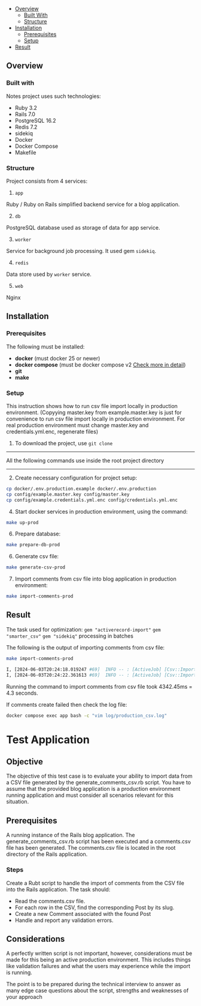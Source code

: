- [Overview](#overview)
    - [Built With](#built-with)
    - [Structure](#structure)
- [Installation](#installation)
    - [Prerequisites](#prerequisites)
    - [Setup](#setup)
- [Result](#result)


## Overview

### Built with

Notes project uses such technologies:
- Ruby 3.2
- Rails 7.0
- PostgreSQL 16.2
- Redis 7.2
- sidekiq
- Docker
- Docker Compose
- Makefile

### Structure

Project consists from 4 services:

1. `app`

Ruby / Ruby on Rails simplified backend service for a blog application.

2. `db`

PostgreSQL database used as storage of data for app service.

3. `worker`

Service for background job processing. It used gem `sidekiq`.

4. `redis`

Data store used by `worker` service.

5. `web`

Nginx 

## Installation

### Prerequisites

The following  must be installed:
- **docker**              (must docker 25 or newer)
- **docker compose**      (must be docker compose v2  [Check more in detail](https://docs.docker.com/compose/migrate/))
- **git**
- **make**

### Setup

This instruction shows how to run csv file import locally in production environment.
(Copyying master.key from example.master.key is just for convenience to run csv file import locally
in production environment. For real production environment must change master.key and credentials.yml.enc, 
regenerate files)

1.  To download the project, use `git clone`

***
All the following commands use inside the root project directory
***

2.  Create necessary configuration for project setup:

```bash
cp docker/.env.production.example docker/.env.production
cp config/example.master.key config/master.key
cp config/example.credentials.yml.enc config/credentials.yml.enc

```

4. Start docker services in production environment, using the command:
 ```bash
make up-prod
```

6. Prepare database:
```bash
make prepare-db-prod
``` 
6. Generate csv file:
```bash
make generate-csv-prod
``` 
7. Import comments from csv file into blog application in production environment:
```bash
make import-comments-prod
```

## Result

The task used for optimization:
`gem "activerecord-import"`
`gem "smarter_csv"`
`gem "sidekiq"`
processing in batches

The following is the output of importing comments from csv file:

```bash
make import-comments-prod
```

```bash
I, [2024-06-03T20:24:18.019247 #69]  INFO -- : [ActiveJob] [Csv::ImportCommentsJob] [97b589ee-137f-4ffc-bd60-dace48a65421] Performing Csv::ImportCommentsJob (Job ID: 97b589ee-137f-4ffc-bd60-dace48a65421) from Sidekiq(demo_blog_app_production_high) enqueued at  with arguments: "comments.csv"
I, [2024-06-03T20:24:22.361613 #69]  INFO -- : [ActiveJob] [Csv::ImportCommentsJob] [97b589ee-137f-4ffc-bd60-dace48a65421] Performed Csv::ImportCommentsJob (Job ID: 97b589ee-137f-4ffc-bd60-dace48a65421) from Sidekiq(demo_blog_app_production_high) in 4342.45ms
```

Running the command to import comments from csv file took 4342.45ms = 4.3 seconds.

If comments create failed then check the log file:
```bash
docker compose exec app bash -c "vim log/production_csv.log"
```

# Test Application

## Objective
The objective of this test case is to evaluate your ability to import data from a CSV file generated by the generate_comments_csv.rb script.
You have to assume that the provided blog application is a production environment running application and must consider all scenarios relevant for this situation.


## Prerequisites
A running instance of the Rails blog application.
The generate_comments_csv.rb script has been executed and a comments.csv file has been generated.
The comments.csv file is located in the root directory of the Rails application.

### Steps
Create a Rubt script to handle the import of comments from the CSV file into the Rails application. The task should:

- Read the comments.csv file.
- For each row in the CSV, find the corresponding Post by its slug.
- Create a new Comment associated with the found Post
- Handle and report any validation errors.

## Considerations

A perfectly written script is not important, however, considerations must be made for this being an active production environment.  This includes things like
validation failures and what the users may experience while the import is running.


The point is to be prepared during the technical interview to answer as many edge case questions about the script, strengths and weaknesses of your approach
